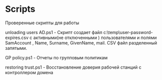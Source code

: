 # Scripts
Проверенные скрипты для работы

unloading users AD.ps1 - Скрипт создает файл c:\temp\user-password-expires.csv с активными(не отключенными ) пользователями и полями SamAccount , Name, Surname, GivenName, mail. CSV файл разделенный запятыми.

GP policy.ps1 - Отчеты по групповым политикам
 
restoring trust.ps1  - Восстановление доверия рабочей станций с контроллером домена
